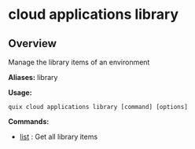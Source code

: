 # cloud applications library

## Overview

Manage the library items of an environment

**Aliases:** library

**Usage:**

```
quix cloud applications library [command] [options]
```

**Commands:**

- [list](list.md) : Get all library items

